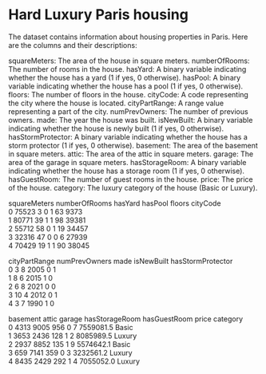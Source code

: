 # Hard Luxury Paris housing 

The dataset contains information about housing properties in Paris. Here are the columns and their descriptions:

squareMeters: The area of the house in square meters.
numberOfRooms: The number of rooms in the house.
hasYard: A binary variable indicating whether the house has a yard (1 if yes, 0 otherwise).
hasPool: A binary variable indicating whether the house has a pool (1 if yes, 0 otherwise).
floors: The number of floors in the house.
cityCode: A code representing the city where the house is located.
cityPartRange: A range value representing a part of the city.
numPrevOwners: The number of previous owners.
made: The year the house was built.
isNewBuilt: A binary variable indicating whether the house is newly built (1 if yes, 0 otherwise).
hasStormProtector: A binary variable indicating whether the house has a storm protector (1 if yes, 0 otherwise).
basement: The area of the basement in square meters.
attic: The area of the attic in square meters.
garage: The area of the garage in square meters.
hasStorageRoom: A binary variable indicating whether the house has a storage room (1 if yes, 0 otherwise).
hasGuestRoom: The number of guest rooms in the house.
price: The price of the house.
category: The luxury category of the house (Basic or Luxury).


   squareMeters  numberOfRooms  hasYard  hasPool  floors  cityCode  \
0         75523              3        0        1      63      9373   
1         80771             39        1        1      98     39381   
2         55712             58        0        1      19     34457   
3         32316             47        0        0       6     27939   
4         70429             19        1        1      90     38045   

   cityPartRange  numPrevOwners  made  isNewBuilt  hasStormProtector  \
0              3              8  2005           0                  1   
1              8              6  2015           1                  0   
2              6              8  2021           0                  0   
3             10              4  2012           0                  1   
4              3              7  1990           1                  0   

   basement  attic  garage  hasStorageRoom  hasGuestRoom      price category  
0      4313   9005     956               0             7  7559081.5    Basic  
1      3653   2436     128               1             2  8085989.5   Luxury  
2      2937   8852     135               1             9  5574642.1    Basic  
3       659   7141     359               0             3  3232561.2   Luxury  
4      8435   2429     292               1             4  7055052.0   Luxury 


